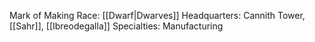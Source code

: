 Mark of Making
Race: [[Dwarf|Dwarves]]
Headquarters: Cannith Tower, [[Sahr]], [[Ibreodegalla]]
Specialties: Manufacturing